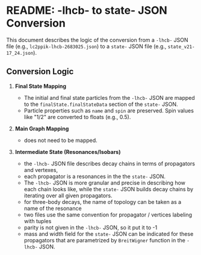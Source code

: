 # README: -lhcb- to state- JSON Conversion

This document describes the logic of the conversion from a `-lhcb-` JSON file (e.g., `lc2ppik-lhcb-2683025.json`) to a `state-` JSON file (e.g., `state_v21-17_24.json`).

## Conversion Logic

1. **Final State Mapping**
   - The initial and final state particles from the `-lhcb-` JSON are mapped to the `finalState.finalStateData` section of the `state-` JSON.
   - Particle properties such as `name` and `spin` are preserved. Spin values like "1/2" are converted to floats (e.g., 0.5).

2. **Main Graph Mapping**
   - does not need to be mapped.

3. **Intermediate State (Resonances/Isobars)**
   - the `-lhcb-` JSON file describes decay chains in terms of propagators and vertexes,
   - each propagator is a resonances in the the `state-` JSON.
   - The `-lhcb-` JSON is more granular and precise in describing how each chain looks like, while the `state-` JSON builds decay chains by iterating over all given propagators.
   - for three-body decays, the name of topology can be taken as a name of the resonance
   - two files use the same convention for propagator / vertices labeling with tuples
   - parity is not given in the `-lhcb-` JSON, so it put it to -1
   - mass and width field for the `state-` JSON can be indicated for these propagators that are parametrized by `BreitWigner` function in the `-lhcb-` JSON.

